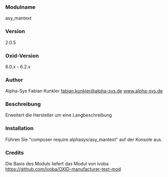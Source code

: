 ### Modulname ###
asy_mantext

### Version ###
2.0.5

### Oxid-Version ###
6.0.x - 6.2.x

### Author ###
Alpha-Sys
Fabian Kunkler
fabian.kunkler@alpha-sys.de
www.alpha-sys.de

### Beschreibung ###
Erweitert die Hersteller um eine Langbeschreibung

### Installation ###
Führen Sie "composer require alphasys/asy_mantext" auf der Konsole aus.

### Credits ###
Die Basis des Moduls liefert das Modul von ivoba https://github.com/ivoba/OXID-manufacturer-text-mod
